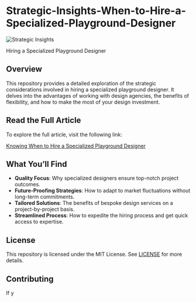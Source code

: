 # Strategic-Insights-When-to-Hire-a-Specialized-Playground-Designer

![Strategic Insights](https://i.imgur.com/lOFVQh6.png)

Hiring a Specialized Playground Designer

## Overview

This repository provides a detailed exploration of the strategic considerations involved in hiring a specialized playground designer. It delves into the advantages of working with design agencies, the benefits of flexibility, and how to make the most of your design investment.

## Read the Full Article

To explore the full article, visit the following link:

[Knowing When to Hire a Specialized Playground Designer](https://www.sketchplay.co.uk/post/knowing-when-to-hire-a-specialized-playground-designer)

## What You’ll Find

- **Quality Focus**: Why specialized designers ensure top-notch project outcomes.
- **Future-Proofing Strategies**: How to adapt to market fluctuations without long-term commitments.
- **Tailored Solutions**: The benefits of bespoke design services on a project-by-project basis.
- **Streamlined Process**: How to expedite the hiring process and get quick access to expertise.

## License

This repository is licensed under the MIT License. See [LICENSE](LICENSE) for more details.

## Contributing

If y

